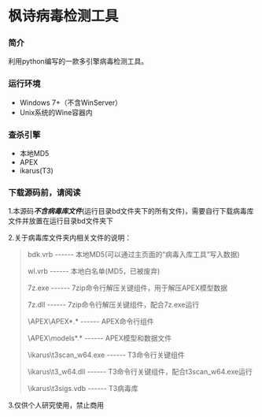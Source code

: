 # 枫诗病毒检测工具

### 简介
利用python编写的一款多引擎病毒检测工具。

### 运行环境
* Windows 7+（不含WinServer）
* Unix系统的Wine容器内

### 查杀引擎
* 本地MD5
* APEX
* ikarus(T3)

### 下载源码前，请阅读
1.本源码***不含病毒库文件***(运行目录bd文件夹下的所有文件)，需要自行下载病毒库文件并放置在运行目录bd文件夹下

2.关于病毒库文件夹内相关文件的说明：
> bdk.vrb                   ------     本地MD5(可以通过主页面的“病毒入库工具”写入数据)
> 
> wl.vrb                    ------     本地白名单(MD5，已被废弃)
> 
> 7z.exe                    ------     7zip命令行解压关键组件，用于解压APEX模型数据
> 
> 7z.dll                    ------     7zip命令行解压关键组件，配合7z.exe运行
> 
> \APEX\APEX*.*             ------     APEX命令行组件
> 
> \APEX\models\*.*          ------     APEX模型和数据文件
> 
> \ikarus\t3scan_w64.exe    ------     T3命令行关键组件
> 
> \ikarus\t3_w64.dll        ------     T3命令行关键组件，配合t3scan_w64.exe运行
> 
> \ikarus\t3sigs.vdb        ------     T3病毒库

3.仅供个人研究使用，禁止商用

